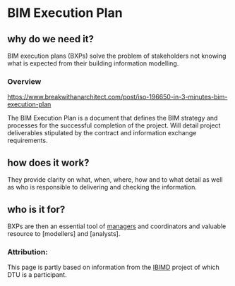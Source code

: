 # BIM Execution Plan

## why do we need it?
BIM execution plans (BXPs) solve the problem of stakeholders not knowing what is expected from their building information modelling.

### Overview
https://www.breakwithanarchitect.com/post/iso-196650-in-3-minutes-bim-execution-plan

The BIM Execution Plan is a document that defines the BIM strategy and processes for the successful completion of the project. Will detail project deliverables stipulated by the contract and information exchange requirements.​

## how does it work?
They provide clarity on what, when, where, how and to what detail as well as who is responsible to delivering and checking the information.

## who is it for?
BXPs are then an essential tool of [managers] and coordinators and valuable resource to [modellers] and [analysts]. 

### Attribution:
This page is partly based on information from the [IBIMD](https://www.ct.upt.ro/IBIMD/) project of which DTU is a participant.

[managers]: /Roles/Manager
